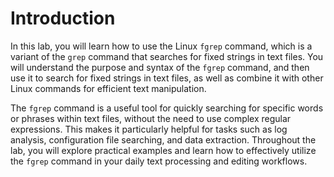 # Introduction

In this lab, you will learn how to use the Linux `fgrep` command, which is a variant of the `grep` command that searches for fixed strings in text files. You will understand the purpose and syntax of the `fgrep` command, and then use it to search for fixed strings in text files, as well as combine it with other Linux commands for efficient text manipulation.

The `fgrep` command is a useful tool for quickly searching for specific words or phrases within text files, without the need to use complex regular expressions. This makes it particularly helpful for tasks such as log analysis, configuration file searching, and data extraction. Throughout the lab, you will explore practical examples and learn how to effectively utilize the `fgrep` command in your daily text processing and editing workflows.
